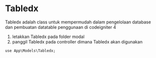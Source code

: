 # Tabledx
Tabledx adalah class untuk mempermudah dalam pengelolaan database dan pembuatan datatable
penggunaan di codeigniter 4

1. letakkan Tabledx pada folder modal
2. panggil Tabledx pada controller dimana Tabledx akan digunakan

```
use App\Models\Tabledx;

```
